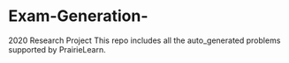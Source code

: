 # Exam-Generation-
2020 Research Project 
This repo includes all the auto_generated problems supported by PrairieLearn. 
